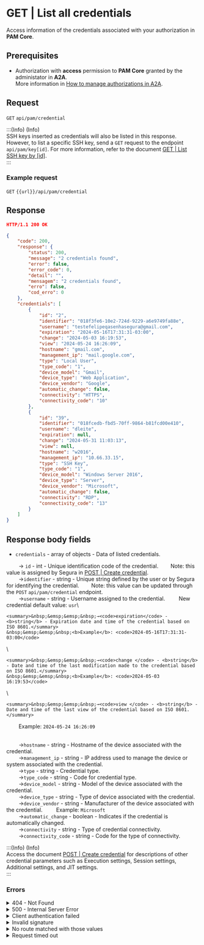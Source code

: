 # GET | List all credentials

Access information of the credentials associated with your authorization in **PAM Core**.

## Prerequisites

* Authorization with **access** permission to **PAM Core** granted by the administator in **A2A**.\
  More information in [How to manage authorizations in A2A](../../../../../v4/docs/how-to-manage-authorizations-in-a2a/).

## Request

`GET` `api/pam/credential`

:::(Info) (Info)\
SSH keys inserted as credentials will also be listed in this response. However, to list a specific SSH key, send a `GET` request to the endpoint `api/pam/key[id]`. For more information, refer to the document [GET | List SSH key by \[id\]](../../../../../v4/docs/api-get-list-an-ssh-key/).\
:::

### Example request

`GET` `{{url}}/api/pam/credential`

## Response

```json
HTTP/1.1 200 OK
```

```json
{
    "code": 200,
    "response": {
        "status": 200,
        "message": "2 credentials found",
        "error": false,
        "error_code": 0,
        "detail": "",
        "mensagem": "2 credentials found",
        "erro": false,
        "cod_erro": 0
    },
    "credentials": [
        {
            "id": "2",
            "identifier": "018f3fe6-10e2-724d-9229-a6e9749fa88e",
            "username": "testefelipeqasenhasegura@gmail.com",
            "expiration": "2024-05-16T17:31:31-03:00",
            "change": "2024-05-03 16:19:53",
            "view": "2024-05-24 16:26:09",
            "hostname": "gmail.com",
            "management_ip": "mail.google.com",
            "type": "Local User",
            "type_code": "1",
            "device_model": "Gmail",
            "device_type": "Web Application",
            "device_vendor": "Google",
            "automatic_change": false,
            "connectivity": "HTTPS",
            "connectivity_code": "10"
        },
        {
            "id": "39",
            "identifier": "018fcedb-fbd5-70ff-9864-b81fcd00e410",
            "username": "dleite",
            "expiration": null,
            "change": "2024-05-31 11:03:13",
            "view": null,
            "hostname": "w2016",
            "management_ip": "10.66.33.15",
            "type": "SSH Key",
            "type_code": "1",
            "device_model": "Windows Server 2016",
            "device_type": "Server",
            "device_vendor": "Microsoft",
            "automatic_change": false,
            "connectivity": "RDP",
            "connectivity_code": "13"
        }
    ]
}

```

## Response body fields

* `credentials` - array of objects - Data of listed credentials.

&#x20;   → `id` - int - Unique identification code of the credential.   Note: this value is assigned by Segura in [POST | Create credential](../../../../../v4/docs/api-post-create-credential/).\
&#x20;   →`identifier` - string - Unique string defined by the user or by Segura for identifying the credential.   Note: this value can be updated through the `POST` `api/pam/credential` endpoint.\
&#x20;   →`username` - string - Username assigned to the credential.    New credential default value: `usr`\


```
<summary>&nbsp;&emsp;&emsp;&nbsp;→<code>expiration</code> - <b>string</b> - Expiration date and time of the credential based on ISO 8601.</summary>
&nbsp;&emsp;&emsp;&nbsp;<b>Example</b>: <code>2024-05-16T17:31:31-03:00</code>
```

\


```
<summary>&nbsp;&emsp;&emsp;&nbsp;→<code>change </code> - <b>string</b> - Date and time of the last modification made to the credential based on ISO 8601.</summary>
&nbsp;&emsp;&emsp;&nbsp;<b>Example</b>: <code>2024-05-03 16:19:53</code>
```

\


```
<summary>&nbsp;&emsp;&emsp;&nbsp;→<code>view </code> - <b>string</b> - Date and time of the last view of the credential based on ISO 8601.</summary>
```

&#x20;   Example: `2024-05-24 16:26:09`

\
&#x20;   →`hostname` - string - Hostname of the device associated with the credential.\
&#x20;   →`management_ip` - string - IP address used to manage the device or system associated with the credential.\
&#x20;   →`type` - string - Credential type.\
&#x20;   →`type_code` - string - Code for credential type.\
&#x20;   →`device_model` - string - Model of the device associated with the credential.\
&#x20;   →`device_type` - string - Type of device associated with the credential.\
&#x20;   →`device_vendor` - string - Manufacturer of the device associated with the credential.    Example: `Microsoft`\
&#x20;   →`automatic_change` - boolean - Indicates if the credential is automatically changed.\
&#x20;   →`connectivity` - string - Type of credential connectivity.\
&#x20;   →`connectivity_code` - string - Code for the type of connectivity.

:::(Info) (Info)\
Access the document [POST | Create credential](../../../../../v4/docs/api-post-create-credential/) for descriptions of other credential parameters such as Execution settings, Session settings, Additional settings, and JIT settings.\
:::

### Errors

<details>

<summary>404 - Not Found</summary>

***

Message: "Resource sub not found"\


Possible cause: the URL or the requested resource isn’t correct.\


Solution: check the URL and make sure the parameter is correct.

***

</details>

<details>

<summary>500 - Internal Server Error</summary>

***

Message: "Unexpected error."\


Possible cause: the error is in the Segura server.\


Solution: contact the support team for more information.

***

Message: "You are not authorized to access this resource."

Possible cause: you don’t have the authorization to access this resource.\


Solution: ask the administrator to check your permission to access the PAM Core resources in A2A.

***

</details>

<details>

<summary>Client authentication failed</summary>

***

Message: "Client authentication failed."

Possible cause: failure in your application authentication with the Segura server.\


Solution: check the authentication parameters such as `Access Token URL`, `Client ID` e `Client secret` and request a new access token.

***

</details>

<details>

<summary>Invalid signature</summary>

***

Message: "Invalid signature"

Possible cause: failure in recognizing the URL of the client application.

Solution: check the URL of the client application and resent the request.

***

</details>

<details>

<summary>No route matched with those values</summary>

***

Message: "No route matched with those values."

Possible cause: the authorization header is missing in the API request.\


Solution: request a new access token.

***

</details>

<details>

<summary>Request timed out</summary>

***

Message: "Request timed out."

Possible cause: the request time has expired.\


Solution: check the connectivity between the source of the request and the Segura server.

</details>

